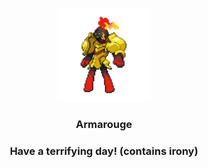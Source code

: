 <p align="center">
    <img src="https://raw.githubusercontent.com/PokeAPI/sprites/master/sprites/pokemon/936.png" width="150" height="150">
</p>
<h3 align="center"> <b>Armarouge</b></h3>
<h3 align="center">Have a terrifying day! (contains irony)</h3>
